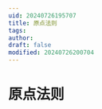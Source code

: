 ```yaml
---
uid: 20240726195707
title: 原点法则
tags: 
author: 
draft: false
modified: 20240726200704
---
```


# 原点法则
